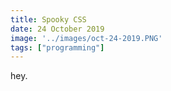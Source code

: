 ```yaml
---
title: Spooky CSS
date: 24 October 2019
image: '../images/oct-24-2019.PNG'
tags: ["programming"]
---
```


hey.